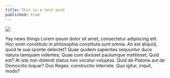 ```yaml
---
title: This is a test post
published: true
---
```

![](/static/uploads/judy-moody-saves-the-world.jpg)

Yay news things Lorem ipsum dolor sit amet, consectetur adipiscing elit. Hoc enim constituto in philosophia constituta sunt omnia. An est aliquid, quod te sua sponte delectet? Quae quidem sapientes sequuntur duce natura tamquam videntes; Quae cum dixisset paulumque institisset, Quid est? At iste non dolendi status non vocatur voluptas. Quid de Platone aut de Democrito loquar? Duo Reges: constructio interrete. Quo igitur, inquit, modo?
